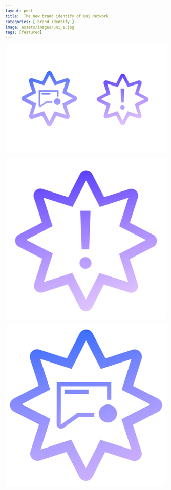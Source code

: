 ```yaml
---
layout: post
title:  The new brand identify of Uni Network
categories: [ brand identify ]
image: assets/images/uni_1.jpg
tags: [featured]
---
```

![](/assets/images/uni_2.jpg)

![](/assets/images/uni_3.jpg)

![](/assets/images/uni_4.jpg)
